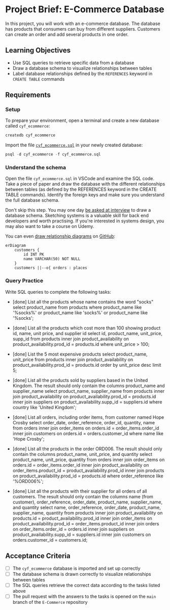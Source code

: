 # Project Brief: E-Commerce Database

In this project, you will work with an e-commerce database. The database has products that consumers can buy from different suppliers. Customers can create an order and add several products in one order.

## Learning Objectives

- Use SQL queries to retrieve specific data from a database
- Draw a database schema to visualize relationships between tables
- Label database relationships defined by the `REFERENCES` keyword in `CREATE TABLE` commands

## Requirements

### Setup

To prepare your environment, open a terminal and create a new database called `cyf_ecommerce`:

```sql
createdb cyf_ecommerce
```

Import the file [`cyf_ecommerce.sql`](./cyf_ecommerce.sql) in your newly created database:

```sql
psql -d cyf_ecommerce -f cyf_ecommerce.sql
```

### Understand the schema

Open the file `cyf_ecommerce.sql` in VSCode and examine the SQL code. Take a piece of paper and draw the database with the different relationships between tables (as defined by the REFERENCES keyword in the CREATE TABLE commands). Identify the foreign keys and make sure you understand the full database schema.

Don't skip this step. You may one day [be asked at interview](https://monzo.com/blog/2022/03/23/demystifying-the-backend-engineering-interview-process) to draw a database schema. Sketching systems is a valuable skill for back end developers and worth practising. If you're interested in systems design, you may also want to take a course on Udemy.

You can even [draw relationship diagrams](https://mermaid.js.org/syntax/entityRelationshipDiagram.html) on [GitHub](https://docs.github.com/en/get-started/writing-on-github/working-with-advanced-formatting/creating-diagrams):

```mermaid
erDiagram
    customers {
        id INT PK
        name VARCHAR(50) NOT NULL
    }
    customers ||--o{ orders : places
```

### Query Practice

Write SQL queries to complete the following tasks:

- [done] List all the products whose name contains the word "socks"
  select product_name from products
  where product_name like '%socks%' or product_name like 'socks%' or product_name like '%socks';

- [done] List all the products which cost more than 100 showing product id, name, unit price, and supplier id
  select id, product_name, unit_price, supp_id
  from products
  inner join product_availability
  on product_availability.prod_id = products.id
  where unit_price > 100;

- [done] List the 5 most expensive products
  select product_name, unit_price
  from products
  inner join product_availability
  on product_availability.prod_id = products.id
  order by unit_price desc limit 5;

- [done] List all the products sold by suppliers based in the United Kingdom. The result should only contain the columns product_name and supplier_name
  select product_name, supplier_name
  from products
  inner join product_availability
  on product_availability.prod_id = products.id
  inner join suppliers
  on product_availability.supp_id = suppliers.id
  where country like 'United Kingdom';

- [done] List all orders, including order items, from customer named Hope Crosby
  select order_date, order_reference, order_id, quantity, name
  from orders
  inner join order_items
  on orders.id = order_items.order_id
  inner join customers
  on orders.id = orders.customer_id
  where name like 'Hope Crosby';

- [done] List all the products in the order ORD006. The result should only contain the columns product_name, unit_price, and quantity
  select product_name, unit_price, quantity
  from orders
  inner join order_items
  on orders.id = order_items.order_id
  inner join product_availability
  on order_items.product_id = product_availability.prod_id
  inner join products
  on product_availability.prod_id = products.id
  where order_reference like '%ORD006%';

- [done] List all the products with their supplier for all orders of all customers. The result should only contain the columns name (from customer), order_reference, order_date, product_name, supplier_name, and quantity
  select name, order_reference, order_date, product_name, supplier_name, quantity
  from products
  inner join product_availability
  on products.id = product_availability.prod_id
  inner join order_items
  on product_availability.prod_id = order_items.product_id
  inner join orders
  on order_items.order_id = orders.id
  inner join suppliers
  on product_availability.supp_id = suppliers.id
  inner join customers
  on orders.customer_id = customers.id;

## Acceptance Criteria

- [ ] The `cyf_ecommerce` database is imported and set up correctly
- [ ] The database schema is drawn correctly to visualize relationships between tables
- [ ] The SQL queries retrieve the correct data according to the tasks listed above
- [ ] The pull request with the answers to the tasks is opened on the `main` branch of the `E-Commerce` repository
